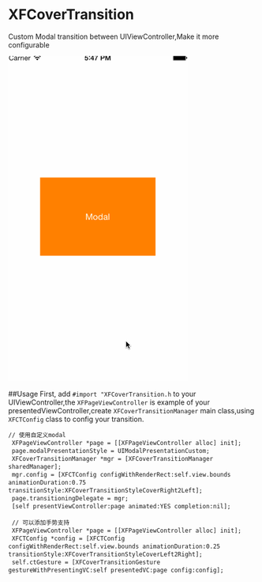 # XFCoverTransition
Custom Modal transition between UIViewController,Make it more configurable

![XFCoverTransition usage1](./Doc/usage1.gif)

##Usage
First, add `#import "XFCoverTransition.h` to your UIViewController,the `XFPageViewController` is example of your presentedViewController,create `XFCoverTransitionManager` main class,using `XFCTConfig` class to config your transition.
```objc
// 使用自定义modal
 XFPageViewController *page = [[XFPageViewController alloc] init];
 page.modalPresentationStyle = UIModalPresentationCustom;
 XFCoverTransitionManager *mgr = [XFCoverTransitionManager sharedManager];
 mgr.config = [XFCTConfig configWithRenderRect:self.view.bounds animationDuration:0.75 transitionStyle:XFCoverTransitionStyleCoverRight2Left];
 page.transitioningDelegate = mgr;
 [self presentViewController:page animated:YES completion:nil];
 
 // 可以添加手势支持
 XFPageViewController *page = [[XFPageViewController alloc] init];
 XFCTConfig *config = [XFCTConfig configWithRenderRect:self.view.bounds animationDuration:0.25 transitionStyle:XFCoverTransitionStyleCoverLeft2Right];
 self.ctGesture = [XFCoverTransitionGesture gestureWithPresentingVC:self presentedVC:page config:config];
```
